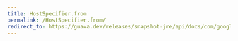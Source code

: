 ```yaml
---
title: HostSpecifier.from
permalink: /HostSpecifier.from/
redirect_to: https://guava.dev/releases/snapshot-jre/api/docs/com/google/common/net/HostSpecifier.html#from-java.lang.String-
---
```

